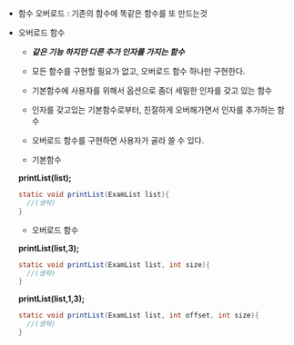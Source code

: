 + 함수 오버로드 : 기존의 함수에 똑같은 함수를 또 만드는것 



+ 오버로드 함수

  + ***같은 기능 하지만 다른 추가 인자를 가지는 함수***

  + 모든 함수를 구현할 필요가 없고, 오버로드 함수 하나만 구현한다.

  + 기본함수에 사용자를 위해서 옵션으로 좀더 세밀한 인자를 갖고 있는 함수

  + 인자를 갖고있는 기본함수로부터, 친절하게 오버해가면서 인자를 추가하는 함수

  + 오버로드 함수를 구현하면 사용자가 골라 쓸 수 있다.



  + 기본함수


  **printList(list);**
  ```java
  static void printList(ExamList list){
    //(생략)
  }
  ```
 
 
 
  + 오버로드 함수
 

  **printList(list,3);**
  ```java
  static void printList(ExamList list, int size){
    //(생략)
  }
  ```
 
  **printList(list,1,3);**
  ```java
  static void printList(ExamList list, int offset, int size){
    //(생략)
  }
  ```
